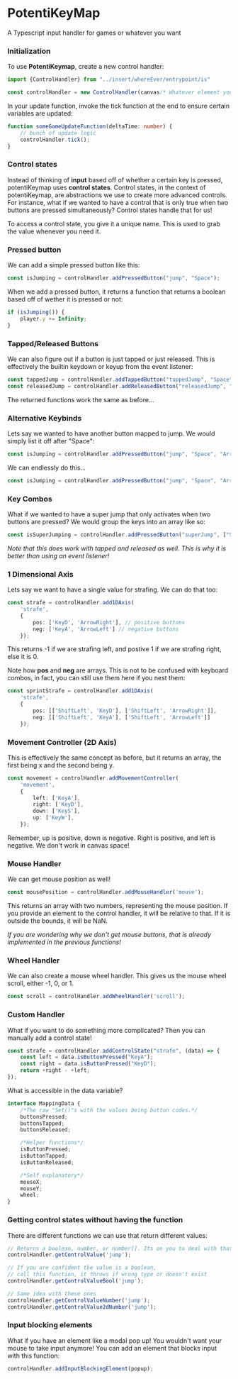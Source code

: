 # PotentiKeyMap

A Typescript input handler for games or whatever you want

### Initialization

To use **PotentiKeymap**, create a new control handler:

```Typescript
import {ControlHandler} from "../insert/whereEver/entrypoint/is"

const controlHandler = new ControlHandler(canvas/* Whatever element you want to effect the mouse*/)
```

In your update function, invoke the tick function at the end to ensure certain variables are updated:

```Typescript
function someGameUpdateFunction(deltaTime: number) {
    // bunch of update logic
    controlHandler.tick();
}
```

### Control states

Instead of thinking of **input** based off of whether a certain key is pressed,
potentiKeymap uses **control states**. Control states, in the context of potentiKeymap, are
abstractions we use to create more advanced controls. For instance, what if we wanted to
have a control that is only true when two buttons are pressed simultaneously? Control states
handle that for us!

To access a control state, you give it a unique name. This is used to grab the
value whenever you need it.

### Pressed button

We can add a simple pressed button like this:

```Typescript
const isJumping = controlHandler.addPressedButton("jump", "Space");
```

When we add a pressed button, it returns a function that returns a boolean based off of wether it is pressed or not:

```Typescript
if (isJumping()) {
    player.y += Infinity;
}
```

### Tapped/Released Buttons

We can also figure out if a button is just tapped or just released. This is effectively the builtin keydown or keyup from the event listener:

```Typescript
const tappedJump = controlHandler.addTappedButton("tappedJump", "Space");
const releasedJump = controlHandler.addReleasedButton("releasedJump", "Space");
```

The returned functions work the same as before...

### Alternative Keybinds

Lets say we wanted to have another button mapped to jump. We would simply list it off after "Space":

```Typescript
const isJumping = controlHandler.addPressedButton("jump", "Space", "ArrowUp");
```
We can endlessly do this...

```Typescript
const isJumping = controlHandler.addPressedButton("jump", "Space", "ArrowUp", "KeyW", ...);
```

### Key Combos

What if we wanted to have a super jump that only activates when two buttons are
pressed? We would group the keys into an array like so:

```Typescript
const isSuperJumping = controlHandler.addPressedButton("superJump", ["Space", "ShiftLeft"]);
```
*Note that this does work with tapped and released as well. This is why it is better than using an event listener!*

### 1 Dimensional Axis

Lets say we want to have a single value for strafing. We can do that too:

```Typescript
const strafe = controlHandler.add1DAxis(
    'strafe', 
    {
        pos: ['KeyD', 'ArrowRight'], // positive buttons
        neg: ['KeyA', 'ArrowLeft'] // negative buttons
    });
```

This returns -1 if we are strafing left, and postive 1 if we are strafing right, else it is 0.

Note how **pos** and **neg** are arrays. This is not to be confused with keyboard combos, in fact, you can still use them here if you nest them:

```Typescript
const sprintStrafe = controlHandler.add1DAxis(
    'strafe', 
    {
        pos: [['ShiftLeft', 'KeyD'], ['ShiftLeft', 'ArrowRight']], 
        neg: [['ShiftLeft', 'KeyA'], ['ShiftLeft', 'ArrowLeft']] 
    });
```

### Movement Controller (2D Axis)

This is effectively the same concept as before, but it returns an array, the first being x and the second being y.

```Typescript
const movement = controlHandler.addMovementController(
    'movement', 
    {
        left: ['KeyA'],
        right: ['KeyD'],
        down: ['KeyS'],
        up: ['KeyW'],
    });
```
Remember, up is positive, down is negative. Right is positive, and left is negative. We don't work in canvas space!

### Mouse Handler

We can get mouse position as well!
```Typescript
const mousePosition = controlHandler.addMouseHandler('mouse');
```
This returns an array with two numbers, representing the mouse position. If you
provide an element to the control handler, it will be relative to that. If it
is outside the bounds, it will be NaN.

*If you are wondering why we don't get mouse buttons, that is already implemented in the previous functions!*

### Wheel Handler

We can also create a mouse wheel handler. This gives us the mouse wheel scroll, either -1, 0, or 1.

```Typescript
const scroll = controlHandler.addWheelHandler('scroll');
```

### Custom Handler

What if you want to do something more complicated? Then you can manually add a control state!

```Typescript
const strafe = controlHandler.addControlState("strafe", (data) => {
    const left = data.isButtonPressed("KeyA");
    const right = data.isButtonPressed("KeyD");
    return +right - +left;
});
```

What is accessible in the data variable?

```Typescript
interface MappingData {
    /*The raw "Set()"s with the values being button codes.*/
    buttonsPressed;
    buttonsTapped;
    buttonsReleased;

    /*Helper functions*/
    isButtonPressed;
    isButtonTapped;
    isButtonReleased;

    /*Self explanatory*/
    mouseX;
    mouseY;
    wheel;
}
```

### Getting control states without having the function

There are different functions we can use that return different values:

```Typescript
// Returns a boolean, number, or number[]. Its on you to deal with that
controlHandler.getControlValue('jump');

// If you are confident the value is a boolean, 
// call this function, it throws if wrong type or doesn't exist
controlHandler.getControlValueBool('jump');

// Same idea with these ones
controlHandler.getControlValueNumber('jump');
controlHandler.getControlValue2dNumber('jump');


```

### Input blocking elements

What if you have an element like a modal pop up! You wouldn't want your mouse
to take input anymore! You can add an element that blocks input with this
function:

```Typescript
controlHandler.addInputBlockingElement(popup);
```
